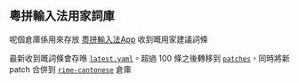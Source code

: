 <div lang="yue">

## 粵拼輸入法用家詞庫

呢個倉庫係用來存放 [粵拼輸入法App](https://github.com/yuetyam/jyutping) 收到嘅用家建議詞條


最新收到嘅詞條會存喺 [`latest.yaml`](latest.yaml)。超過 100 條之後轉移到 [`patches`](patches)，同時將新 patch 合併到 [`rime-cantonese`](https://github.com/rime/rime-cantonese) 倉庫


</div>
